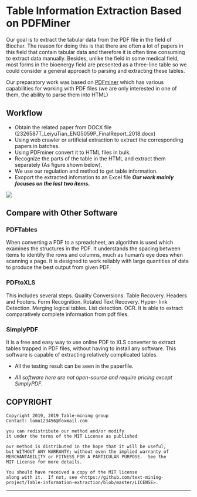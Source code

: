 # Table Information Extraction Based on PDFMiner

Our goal is to extract the tabular data from the PDF file in the field of Biochar. 
The reason for doing this is that there are often a lot of papers in this field that contain tabular data and therefore
it is often time consuming to extract data manually. Besides, unlike the field in some medical field,
most forms in the bioenergy field are presented as a three-line table so we could 
consider a general approach to parsing and extracting these tables.


Our preparatory work was based on [PDFminer](https://github.com/euske/pdfminer/) which 
has various capabilities for working with PDF files (we are only interested in one of them, the ability to parse them into HTML)

Workflow
----

- Obtain the related paper from DOCX file (2326587T_LeiyuTian_ENG5059P_FinalReport_2018.docx)
- Using web crawler or artificial extraction to extract the corresponding papers in batches.
- Using PDFminer convert it to HTML files in bulk.
- Recognize the parts of the table in the HTML and extract them separately (As figure shown below).
- We use our regulation and method to get table information.
- Exoport the extracted infomation to an Excel file
***Our work mainly focuses on the last two items.***
<img src='flow chart.png'>


## Compare with Other Software

### PDFTables
  When converting a PDF to a spreadsheet, an algorithm is used which examines the structures in the PDF. It understands the spacing
  between items to identify the rows and columns, much as human’s eye does when scanning a page.  It is designed to work reliably with
  large quantities of data to produce the best output from given PDF. 
### PDFtoXLS
  This includes several steps. Quality Conversions. Table Recovery. Headers and Footers. Form Recognition. Rotated Text Recovery. Hyper- link Detection. Merging logical tables. List detection. OCR. It is able to extract comparatively complete information from pdf files.
### SimplyPDF
  It is a free and easy way to use online PDF to XLS converter to extract tables trapped in PDF files, without having to install any
  software. This software is capable of extracting relatively complicated tables.
 
- All the testing result can be seen in the paperfile.


- *All software here are not open-source and require pricing except SimplyPDF.*




COPYRIGHT
-----------------------------------------------------------

    Copyright 2019, 2019 Table-mining group
    Contact: lomo123456@foxmail.com

    you can redistribute our method and/or modify
    it under the terms of the MIT License as published 

    our method is distributed in the hope that it will be useful,
    but WITHOUT ANY WARRANTY; without even the implied warranty of
    MERCHANTABILITY or FITNESS FOR A PARTICULAR PURPOSE.  See the
    MIT License for more details.

    You should have received a copy of the MIT license
    along with it.  If not, see <https://github.com/text-mining-project/Table-information-extraction/blob/master/LICENSE>.

-----------------------------------------------------------

